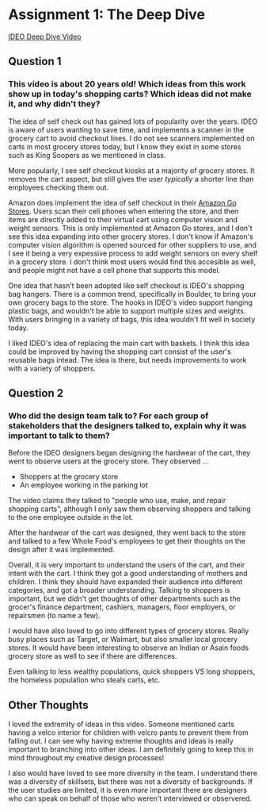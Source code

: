 # Assignment 1: The Deep Dive

[IDEO Deep Dive Video](https://www.youtube.com/watch?v=2Dtrkrz0yoU)

## Question 1

### This video is about 20 years old! Which ideas from this work show up in today's shopping carts? Which ideas did not make it, and why didn't they?

The idea of self check out has gained lots of popularity over the years. IDEO is aware of users wanting to save time, and implements a scanner in the grocery cart to avoid checkout lines. I do not see scanners implemented on carts in most grocery stores today, but I know they exist in some stores such as King Soopers as we mentioned in class.

More popularly, I see self checkout kiosks at a majority of grocery stores. It removes the cart aspect, but still gives the user *typically* a shorter line than employees checking them out.

Amazon does implement the idea of self checkout in their [Amazon Go Stores](https://www.amazon.com/b?node=16008589011). Users scan their cell phones when entering the store, and then items are directly added to their virtual cart using computer vision and weight sensors. This is only implemented at Amazon Go stores, and I don't see this idea expanding into other grocery stores. I don't know if Amazon's computer vision algorithm is opened sourced for other suppliers to use, and I see it being a very expessive process to add weight sensors on every shelf in a grocery store. I don't think most users would find this accesible as well, and people might not have a cell phone that supports this model.

One idea that hasn't been adopted like self checkout is IDEO's shopping bag hangers. There is a common trend, specifically in Boulder, to bring your own grocery bags to the store. The hooks in IDEO's video support hanging plastic bags, and wouldn't be able to support multiple sizes and weights. With users bringing in a variety of bags, this idea wouldn't fit well in society today.

I liked IDEO's idea of replacing the main cart with baskets. I think this idea could be improved by having the shopping cart consist of the user's reusable bags intead. The idea is there, but needs improvements to work with a variety of shoppers.

## Question 2

### Who did the design team talk to? For each group of stakeholders that the designers talked to, explain why it was important to talk to them?

Before the IDEO designers began designing the hardwear of the cart, they went to observe users at the grocery store. They observed ...

- Shoppers at the grocery store
- An employee working in the parking lot

The video claims they talked to "people who use, make, and repair shopping carts", although I only saw them observing shoppers and talking to the one employee outside in the lot.

After the hardwear of the cart was designed, they went back to the store and talked to a few Whole Food's employees to get their thoughts on the design after it was implemented.

Overall, it is very important to understand the users of the cart, and their intent with the cart. I think they got a good understanding of mothers and children. I think they should have expanded their audience into different categories, and got a broader understanding. Talking to shoppers is important, but we didn't get thoughts of other departments such as the grocer's finance department, cashiers, managers, floor employers, or repairsmen (to name a few).

I would have also loved to go into different types of grocery stores. Really busy places such as Target, or Walmart, but also smaller local grocery stores. It would have been interesting to observe an Indian or Asain foods grocery store as well to see if there are differences.

Even talking to less wealthy populations, quick shoppers VS long shoppers, the homeless population who steals carts, etc.

## Other Thoughts

I loved the extremity of ideas in this video. Someone mentioned carts having a velco interior for children with velcro pants to prevent them from falling out. I can see why having extreme thoughts and ideas is really important to branching into other ideas. I am definitely going to keep this in mind throughout my creative design processes!

I also would have loved to see more diversity in the team. I understand there was a diversity of skillsets, but there was not a diversity of backgrounds. If the user studies are limited, it is even *more* important there are designers who can speak on behalf of those who weren't interviewed or observered.
